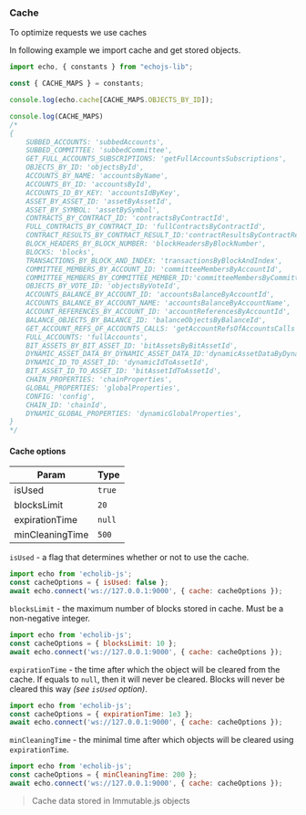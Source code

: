 ### Cache
To optimize requests we use caches

In following example we import cache and get stored objects.
```javascript
import echo, { constants } from "echojs-lib";

const { CACHE_MAPS } = constants;

console.log(echo.cache[CACHE_MAPS.OBJECTS_BY_ID]);

console.log(CACHE_MAPS)
/*
{
    SUBBED_ACCOUNTS: 'subbedAccounts',
    SUBBED_COMMITTEE: 'subbedCommittee',
    GET_FULL_ACCOUNTS_SUBSCRIPTIONS: 'getFullAccountsSubscriptions',
    OBJECTS_BY_ID: 'objectsById',
    ACCOUNTS_BY_NAME: 'accountsByName',
    ACCOUNTS_BY_ID: 'accountsById',
    ACCOUNTS_ID_BY_KEY: 'accountsIdByKey',
    ASSET_BY_ASSET_ID: 'assetByAssetId',
    ASSET_BY_SYMBOL: 'assetBySymbol',
    CONTRACTS_BY_CONTRACT_ID: 'contractsByContractId',
    FULL_CONTRACTS_BY_CONTRACT_ID: 'fullContractsByContractId',
    CONTRACT_RESULTS_BY_CONTRACT_RESULT_ID:'contractResultsByContractResultId',
    BLOCK_HEADERS_BY_BLOCK_NUMBER: 'blockHeadersByBlockNumber',
    BLOCKS: 'blocks',
    TRANSACTIONS_BY_BLOCK_AND_INDEX: 'transactionsByBlockAndIndex',
    COMMITTEE_MEMBERS_BY_ACCOUNT_ID: 'committeeMembersByAccountId',
    COMMITTEE_MEMBERS_BY_COMMITTEE_MEMBER_ID:'committeeMembersByCommitteeMemberId',
    OBJECTS_BY_VOTE_ID: 'objectsByVoteId',
    ACCOUNTS_BALANCE_BY_ACCOUNT_ID: 'accountsBalanceByAccountId',
    ACCOUNTS_BALANCE_BY_ACCOUNT_NAME: 'accountsBalanceByAccountName',
    ACCOUNT_REFERENCES_BY_ACCOUNT_ID: 'accountReferencesByAccountId',
    BALANCE_OBJECTS_BY_BALANCE_ID: 'balanceObjectsByBalanceId',
    GET_ACCOUNT_REFS_OF_ACCOUNTS_CALLS: 'getAccountRefsOfAccountsCalls',
    FULL_ACCOUNTS: 'fullAccounts',
    BIT_ASSETS_BY_BIT_ASSET_ID: 'bitAssetsByBitAssetId',
    DYNAMIC_ASSET_DATA_BY_DYNAMIC_ASSET_DATA_ID:'dynamicAssetDataByDynamicAssetDataId',
    DYNAMIC_ID_TO_ASSET_ID: 'dynamicIdToAssetId',
    BIT_ASSET_ID_TO_ASSET_ID: 'bitAssetIdToAssetId',
    CHAIN_PROPERTIES: 'chainProperties',
    GLOBAL_PROPERTIES: 'globalProperties',
    CONFIG: 'config',
    CHAIN_ID: 'chainId',
    DYNAMIC_GLOBAL_PROPERTIES: 'dynamicGlobalProperties',
}
*/
```

#### Cache options

| Param | Type |
| --- | --- |
| isUsed | `true` |
| blocksLimit | `20` |
| expirationTime | `null` |
| minCleaningTime | `500` |

`isUsed` - a flag that determines whether or not to use the cache.

```javascript
import echo from 'echolib-js';
const cacheOptions = { isUsed: false };
await echo.connect('ws://127.0.0.1:9000', { cache: cacheOptions });
```

`blocksLimit` - the maximum number of blocks stored in cache. Must be a non-negative integer.

```javascript
import echo from 'echolib-js';
const cacheOptions = { blocksLimit: 10 };
await echo.connect('ws://127.0.0.1:9000', { cache: cacheOptions });
```

`expirationTime` - the time after which the object will be cleared from the cache. If equals to `null`, then it will never be cleared. Blocks will never be cleared this way _(see `isUsed` option)_.

```javascript
import echo from 'echolib-js';
const cacheOptions = { expirationTime: 1e3 };
await echo.connect('ws://127.0.0.1:9000', { cache: cacheOptions });
```

`minCleaningTime` - the minimal time after which objects will be cleared using `expirationTime`.

```javascript
import echo from 'echolib-js';
const cacheOptions = { minCleaningTime: 200 };
await echo.connect('ws://127.0.0.1:9000', { cache: cacheOptions });
```

> Cache data stored in Immutable.js objects
